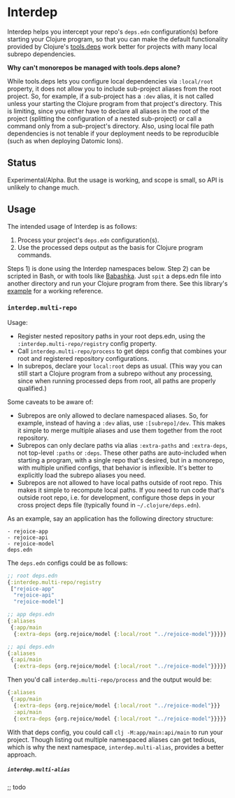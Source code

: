 # Interdep

Interdep helps you intercept your repo's `deps.edn` configuration(s) before starting your Clojure program, so that you can make the default functionality provided by Clojure's [tools.deps](https://github.com/clojure/tools.deps.alpha) work better for projects with many local subrepo dependencies.

**Why can't monorepos be managed with tools.deps alone?**

While tools.deps lets you configure local dependencies via `:local/root` property, it does not allow you to include sub-project aliases from the root project. So, for example, if a sub-project has a `:dev` alias, it is not called unless your starting the Clojure program from that project's directory. This is limiting, since you either have to declare all aliases in the root of the project (splitting the configuration of a nested sub-project) or call a command only from a sub-project's directory. Also, using local file path dependencies is not tenable if your deployment needs to be reproducible (such as when deploying Datomic Ions).

## Status

Experimental/Alpha. But the usage is working, and scope is small, so API is unlikely to change much.

## Usage

The intended usage of Interdep is as follows:

1) Process your project's `deps.edn` configuration(s).
2) Use the processed deps output as the basis for Clojure program commands.

Steps 1) is done using the Interdep namespaces below. Step 2) can be scripted in Bash, or with tools like [Babashka](https://github.com/borkdude/babashka). Just `spit` a deps.edn file into another directory and run your Clojure program from there. See this library's [example](https://github.com/rejoice-cljc/interdep/tree/master/example) for a working reference.

### `interdep.multi-repo`

Usage: 
- Register nested repository paths in your root deps.edn, using the `:interdep.multi-repo/registry` config property.
- Call `interdep.multi-repo/process` to get deps config that combines your root and registered repository configurations.
- In subrepos, declare your `local:root` deps as usual. (This way you can still start a Clojure program from a subrepo without any processing, since when running processed deps from root, all paths are properly qualified.)

Some caveats to be aware of:
- Subrepos are only allowed to declare namespaced aliases. So, for example, instead of having a `:dev` alias, use `:[subrepo]/dev`. This makes it simple to merge multiple aliases and use them together from the root repository.
- Subrepos can only declare paths via alias `:extra-paths` and `:extra-deps`, not top-level `:paths` or `:deps`. These other paths are auto-included when starting a program, with a single repo that's desired, but in a monorepo, with multiple unified configs, that behavior is inflexible. It's better to explicitly load the subrepo aliases you need.
- Subrepos are not allowed to have local paths outside of root repo. This makes it simple to recompute local paths. If you need to run code that's outside root repo, i.e. for development, configure those deps in your cross project deps file (typically found in `~/.clojure/deps.edn`).

As an example, say an application has the following directory structure: 
```
- rejoice-app
- rejoice-api
- rejoice-model
deps.edn
```

The `deps.edn` configs could be as follows:
```clj
;; root deps.edn
{:interdep.multi-repo/registry
 ["rejoice-app"
  "rejoice-api"
  "rejoice-model"]

;; app deps.edn
{:aliases 
 {:app/main 
  {:extra-deps {org.rejoice/model {:local/root "../rejoice-model"}}}}}   

;; api deps.edn
{:aliases 
 {:api/main 
  {:extra-deps {org.rejoice/model {:local/root "../rejoice-model"}}}}}
```

Then you'd call `interdep.multi-repo/process` and the output would be: 
```clj
{:aliases 
 {:app/main 
  {:extra-deps {org.rejoice/model {:local/root "../rejoice-model"}}}
  :api/main 
  {:extra-deps {org.rejoice/model {:local/root "../rejoice-model"}}}}}
```

With that deps config, you could call `clj -M:app/main:api/main` to run your project. Though listing out multiple namespaced aliases can get tedious, which is why the next namespace, `interdep.multi-alias`,  provides a better approach.

##### `interdep.multi-alias` 

;; todo
